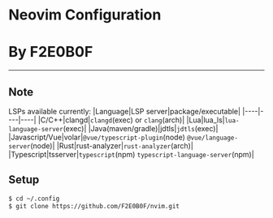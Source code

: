 # Neovim Configuration
# By F2E0B0F

-----------

## Note
LSPs available currently:
|Language|LSP server|package/executable|
|----|----|----|
|C/C++|clangd|`clangd`(exec) or `clang`(arch)|
|Lua|lua_ls|`lua-language-server`(exec)|
|Java(maven/gradle)|jdtls|`jdtls`(exec)|
|Javascript/Vue|volar|`@vue/typescript-plugin`(node) `@vue/language-server`(node)|
|Rust|rust-analyzer|`rust-analyzer`(arch)|
|Typescript|tsserver|`typescript`(npm) `typescript-language-server`(npm)|

## Setup
```bash
$ cd ~/.config
$ git clone https://github.com/F2E0B0F/nvim.git
```
